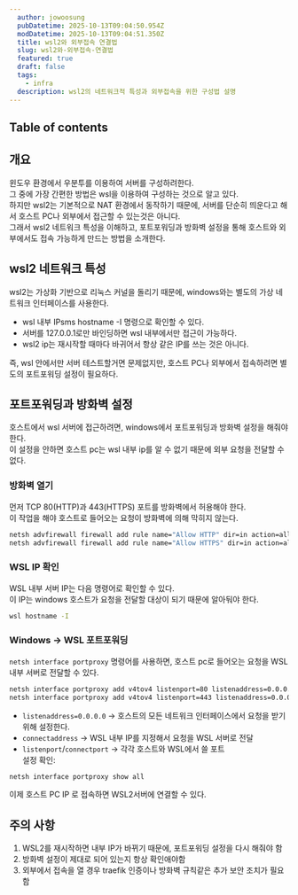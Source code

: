 ```yaml
---
  author: jowoosung
  pubDatetime: 2025-10-13T09:04:50.954Z
  modDatetime: 2025-10-13T09:04:51.350Z
  title: wsl2와 외부접속 연결법
  slug: wsl2와-외부접속-연결법
  featured: true
  draft: false
  tags:
    - infra
  description: wsl2의 네트워크적 특성과 외부접속을 위한 구성법 설명
---
```

## Table of contents

## 개요  
윈도우 환경에서 우분투를 이용하여 서버를 구성하려한다.  
그 중에 가장 간편한 방법은 wsl을 이용하여 구성하는 것으로 알고 있다.  
하지만 wsl2는 기본적으로 NAT 환경에서 동작하기 때문에, 서버를 단순히 띄운다고 해서 호스트 PC나 외부에서 접근할 수 있는것은 아니다.  
그래서 wsl2 네트워크 특성을 이해하고, 포트포워딩과 방화벽 설정을 통해 호스트와 외부에서도 접속 가능하게 만드는 방법을 소개한다.  

## wsl2 네트워크 특성  
wsl2는 가상화 기반으로 리눅스 커널을 돌리기 때문에, windows와는 별도의 가상 네트워크 인터페이스를 사용한다.  
- wsl 내부 IPsms hostname -I 명령으로 확인할 수 있다.  
- 서버를 127.0.0.1로만 바인딩하면 wsl 내부에서만 접근이 가능하다.  
- wsl2 ip는 재시작할 때마다 바귀어서 항상 같은 IP를 쓰는 것은 아니다.  

즉, wsl 안에서만 서버 테스트할거면 문제없지만, 호스트 PC나 외부에서 접속하려면 별도의 포트포워딩 설정이 필요하다.  

## 포트포워딩과 방화벽 설정  
호스트에서 wsl 서버에 접근하려면, windows에서 포트포워딩과 방화벽 설정을 해줘야 한다.  
이 설정을 안하면 호스트 pc는 wsl 내부 ip를 알 수 없기 때문에 외부 요청을 전달할 수 없다.  
### 방화벽 열기  
먼저 TCP 80(HTTP)과 443(HTTPS) 포트를 방화벽에서 허용해야 한다.  
이 작업을 해야 호스트로 들어오는 요청이 방화벽에 의해 막히지 않는다.  
```bash
netsh advfirewall firewall add rule name="Allow HTTP" dir=in action=allow protocol=TCP localport=80
netsh advfirewall firewall add rule name="Allow HTTPS" dir=in action=allow protocol=TCP localport=443
```
### WSL IP 확인  
WSL 내부 서버 IP는 다음 명령어로 확인할 수 있다.  
이 IP는 windows 호스트가 요청을 전달할 대상이 되기 때문에 알아둬야 한다.  

```bash
wsl hostname -I
```
### Windows -> WSL 포트포워딩  
`netsh interface portproxy` 명령어를 사용하면, 호스트 pc로 들어오는 요청을 WSL 내부 서버로 전달할 수 있다.  

```bash
netsh interface portproxy add v4tov4 listenport=80 listenaddress=0.0.0.0 connectport=80 connectaddress=172.31....
netsh interface portproxy add v4tov4 listenport=443 listenaddress=0.0.0.0 connectport=443 connectaddress=172.31....
```
- `listenaddress=0.0.0.0` -> 호스트의 모든 네트워크 인터페이스에서 요청을 받기 위해 설정한다.
- `connectaddress` -> WSL 내부 IP를 지정해서 요청을 WSL 서버로 전달
- `listenport`/`connectport` -> 각각 호스트와 WSL에서 쓸 포트  
설정 확인:
```bash
netsh interface portproxy show all
```
이제 호스트 PC IP 로 접속하면 WSL2서버에 연결할 수 있다.  

## 주의 사항  
1. WSL2를 재시작하면 내부 IP가 바뀌기 때문에, 포트포워딩 설정을 다시 해줘야 함
2. 방화벽 설정이 제대로 되어 있는지 항상 확인애야함
3. 외부에서 접속을 열 경우 traefik 인증이나 방화벽 규칙같은 추가 보안 조치가 필요함  